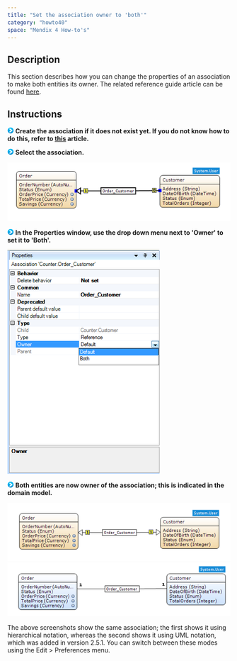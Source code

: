```yaml
---
title: "Set the association owner to 'both'"
category: "howto40"
space: "Mendix 4 How-to's"
---
```

## Description

This section describes how you can change the properties of an association to make both entities its owner. The related reference guide article can be found [here](https://world.mendix.com/pages/releaseview.action?pageId=9208493).

## Instructions

![](attachments/819203/917932.png) **Create the association if it does not exist yet. If you do not know how to do this, refer to [this](/howto25/Create+an+association) article.**

![](attachments/819203/917932.png) **Select the association.**

![](attachments/2621539/2752573.png)

![](attachments/819203/917932.png) **In the Properties window, use the drop down menu next to 'Owner' to set it to 'Both'.**

![](attachments/2621539/2752572.png)

![](attachments/819203/917932.png) **Both entities are now owner of the association; this is indicated in the domain model.**

![](attachments/2621539/2752567.png)
![](attachments/2621539/2752566.png)

The above screenshots show the same association; the first shows it using hierarchical notation, whereas the second shows it using UML notation, which was added in version 2.5.1\. You can switch between these modes using the Edit > Preferences menu.

